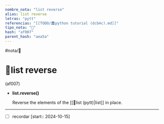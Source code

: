 ```yaml
---
nombre_nota: "list reverse"
alias: list reverse
letras: "pytt"
referencias: "[[TODO/🏛️python tutorial (dcb4c).md]]"
tipo_nota: "📑"
hash: "af007"
parent_hash: "aea5a"
---
```


#nota/📑

# 📑list reverse
<div class="hash">(af007)</div>




- __list.reverse()__

	Reverse the elements of the [[📑list (pytt)|list]] in place.




---
- [ ] recordar  [start:: 2024-10-15]